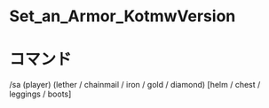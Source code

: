 # Set_an_Armor_KotmwVersion

# コマンド
/sa (player) (lether / chainmail / iron / gold / diamond) [helm / chest / leggings / boots]
